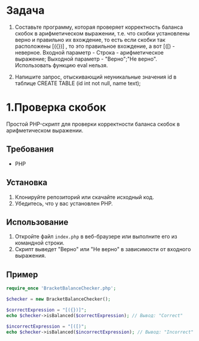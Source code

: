 # Задача
1. Составьте программу, которая проверяет корректность баланса скобок в арифметическом выражении, т.е. что скобки установлены верно и правильно их вхождение, то есть если скобки так расположены [({})] , то это правильное вхождение, а вот [([) - неверное. Входной параметр - Строка - арифметическое выражение; Выходной параметр - "Верно";"Не верно". Использовать функцию eval нельзя.



2. Напишите запрос, отыскивающий неуникальные значения id в таблице CREATE TABLE (id int not null, name text);
# 1.Проверка скобок

Простой PHP-скрипт для проверки корректности баланса скобок в арифметическом выражении.

## Требования

- PHP

## Установка

1. Клонируйте репозиторий или скачайте исходный код.
2. Убедитесь, что у вас установлен PHP.

## Использование

1. Откройте файл `index.php` в веб-браузере или выполните его из командной строки.
2. Скрипт выведет "Верно" или "Не верно" в зависимости от входного выражения.

## Пример

```php
require_once 'BracketBalanceChecker.php';

$checker = new BracketBalanceChecker();

$correctExpression = "[({})]";
echo $checker->isBalanced($correctExpression); // Вывод: "Correct"

$incorrectExpression = "[([)";
echo $checker->isBalanced($incorrectExpression); // Вывод: "Incorrect"
```
